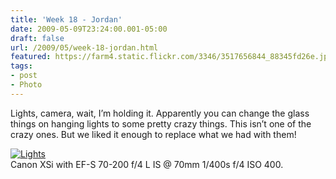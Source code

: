 ```yaml
---
title: 'Week 18 - Jordan'
date: 2009-05-09T23:24:00.001-05:00
draft: false
url: /2009/05/week-18-jordan.html
featured: https://farm4.static.flickr.com/3346/3517656844_88345fd26e.jpg
tags: 
- post
- Photo
---
```


Lights, camera, wait, I’m holding it. Apparently you can change the glass things on hanging lights to some pretty crazy things. This isn’t one of the crazy ones. But we liked it enough to replace what we had with them!

[![Lights](https://farm4.static.flickr.com/3346/3517656844_88345fd26e.jpg)](https://www.flickr.com/photos/jhofker/3517656844/ "Lights
      by jhofker, on Flickr")  
Canon XSi with EF-S 70-200 f/4 L IS @ 70mm 1/400s f/4 ISO 400.